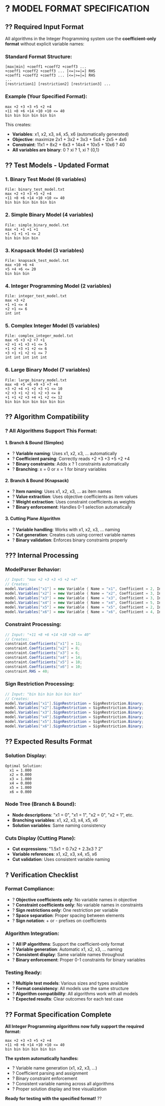 # ? **MODEL FORMAT SPECIFICATION**

## ?? **Required Input Format**

All algorithms in the Integer Programming system use the **coefficient-only format** without explicit variable names:

### **Standard Format Structure:**
```
[max|min] +coeff1 +coeff2 +coeff3 ...
+coeff1 +coeff2 +coeff3 ... [<=|>=|=] RHS
+coeff1 +coeff2 +coeff3 ... [<=|>=|=] RHS
...
[restriction1] [restriction2] [restriction3] ...
```

### **Example (Your Specified Format):**
```
max +2 +3 +3 +5 +2 +4
+11 +8 +6 +14 +10 +10 <= 40
bin bin bin bin bin bin
```

This creates:
- **Variables**: x1, x2, x3, x4, x5, x6 (automatically generated)
- **Objective**: maximize 2x1 + 3x2 + 3x3 + 5x4 + 2x5 + 4x6
- **Constraint**: 11x1 + 8x2 + 6x3 + 14x4 + 10x5 + 10x6 ? 40
- **All variables are binary**: 0 ? xi ? 1, xi ? {0,1}

## ?? **Test Models - Updated Format**

### **1. Binary Test Model (6 variables)**
```plaintext
File: binary_test_model.txt
max +2 +3 +3 +5 +2 +4
+11 +8 +6 +14 +10 +10 <= 40
bin bin bin bin bin bin
```

### **2. Simple Binary Model (4 variables)**
```plaintext
File: simple_binary_model.txt
max +1 +1 +1 +1
+1 +1 +1 +1 <= 2
bin bin bin bin
```

### **3. Knapsack Model (3 variables)**
```plaintext
File: knapsack_test_model.txt
max +10 +6 +4
+5 +4 +6 <= 20
bin bin bin
```

### **4. Integer Programming Model (2 variables)**
```plaintext
File: integer_test_model.txt
max +3 +2
+1 +1 <= 4
+2 +1 <= 6
int int
```

### **5. Complex Integer Model (5 variables)**
```plaintext
File: complex_integer_model.txt
max +5 +3 +2 +7 +1
+2 +1 +1 +3 +1 <= 5
+1 +2 +3 +1 +2 <= 6
+3 +1 +1 +2 +1 <= 7
int int int int int
```

### **6. Large Binary Model (7 variables)**
```plaintext
File: large_binary_model.txt
max +8 +5 +6 +9 +3 +7 +4
+3 +2 +4 +1 +2 +3 +1 <= 10
+2 +3 +1 +2 +1 +2 +3 <= 8
+1 +1 +2 +3 +4 +1 +2 <= 12
bin bin bin bin bin bin bin
```

## ?? **Algorithm Compatibility**

### ? **All Algorithms Support This Format:**

#### **1. Branch & Bound (Simplex)**
- ? **Variable naming**: Uses x1, x2, x3, ... automatically
- ? **Coefficient parsing**: Correctly reads +2 +3 +3 +5 +2 +4
- ? **Binary constraints**: Adds x ? 1 constraints automatically
- ? **Branching**: x = 0 or x = 1 for binary variables

#### **2. Branch & Bound (Knapsack)**
- ? **Item naming**: Uses x1, x2, x3, ... as item names
- ? **Value extraction**: Uses objective coefficients as item values
- ? **Weight extraction**: Uses constraint coefficients as weights
- ? **Binary enforcement**: Handles 0-1 selection automatically

#### **3. Cutting Plane Algorithm**
- ? **Variable handling**: Works with x1, x2, x3, ... naming
- ? **Cut generation**: Creates cuts using correct variable names
- ? **Binary validation**: Enforces binary constraints properly

## ??? **Internal Processing**

### **ModelParser Behavior:**
```csharp
// Input: "max +2 +3 +3 +5 +2 +4"
// Creates:
model.Variables["x1"] = new Variable { Name = "x1", Coefficient = 2, Index = 0 };
model.Variables["x2"] = new Variable { Name = "x2", Coefficient = 3, Index = 1 };
model.Variables["x3"] = new Variable { Name = "x3", Coefficient = 3, Index = 2 };
model.Variables["x4"] = new Variable { Name = "x4", Coefficient = 5, Index = 3 };
model.Variables["x5"] = new Variable { Name = "x5", Coefficient = 2, Index = 4 };
model.Variables["x6"] = new Variable { Name = "x6", Coefficient = 4, Index = 5 };
```

### **Constraint Processing:**
```csharp
// Input: "+11 +8 +6 +14 +10 +10 <= 40"
// Creates:
constraint.Coefficients["x1"] = 11;
constraint.Coefficients["x2"] = 8;
constraint.Coefficients["x3"] = 6;
constraint.Coefficients["x4"] = 14;
constraint.Coefficients["x5"] = 10;
constraint.Coefficients["x6"] = 10;
constraint.RHS = 40;
```

### **Sign Restriction Processing:**
```csharp
// Input: "bin bin bin bin bin bin"
// Creates:
model.Variables["x1"].SignRestriction = SignRestriction.Binary;
model.Variables["x2"].SignRestriction = SignRestriction.Binary;
model.Variables["x3"].SignRestriction = SignRestriction.Binary;
model.Variables["x4"].SignRestriction = SignRestriction.Binary;
model.Variables["x5"].SignRestriction = SignRestriction.Binary;
model.Variables["x6"].SignRestriction = SignRestriction.Binary;
```

## ?? **Expected Results Format**

### **Solution Display:**
```
Optimal Solution:
  x1 = 1.000
  x2 = 0.000
  x3 = 1.000
  x4 = 0.000
  x5 = 1.000
  x6 = 0.000
```

### **Node Tree (Branch & Bound):**
- **Node descriptions**: "x1 = 0", "x1 = 1", "x2 = 0", "x2 = 1", etc.
- **Branching variables**: x1, x2, x3, x4, x5, x6
- **Solution variables**: Same naming consistency

### **Cuts Display (Cutting Plane):**
- **Cut expressions**: "1.5x1 + 0.7x2 + 2.3x3 ? 2"
- **Variable references**: x1, x2, x3, x4, x5, x6
- **Cut validation**: Uses consistent variable naming

## ? **Verification Checklist**

### **Format Compliance:**
- ? **Objective coefficients only**: No variable names in objective
- ? **Constraint coefficients only**: No variable names in constraints  
- ? **Sign restrictions only**: One restriction per variable
- ? **Space separation**: Proper spacing between elements
- ? **Sign notation**: + or - prefixes on coefficients

### **Algorithm Integration:**
- ? **All IP algorithms**: Support the coefficient-only format
- ? **Variable generation**: Automatic x1, x2, x3, ... naming
- ? **Consistent display**: Same variable names throughout
- ? **Binary enforcement**: Proper 0-1 constraints for binary variables

### **Testing Ready:**
- ? **Multiple test models**: Various sizes and types available
- ? **Format consistency**: All models use the same structure
- ? **Algorithm compatibility**: All algorithms work with all models
- ? **Expected results**: Clear outcomes for each test case

## ?? **Format Specification Complete**

**All Integer Programming algorithms now fully support the required format:**

```
max +2 +3 +3 +5 +2 +4
+11 +8 +6 +14 +10 +10 <= 40
bin bin bin bin bin bin
```

**The system automatically handles:**
- ? Variable name generation (x1, x2, x3, ...)
- ? Coefficient parsing and assignment
- ? Binary constraint enforcement
- ? Consistent variable naming across all algorithms
- ? Proper solution display and tree visualization

**Ready for testing with the specified format!** ??